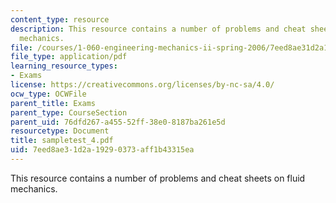 ```yaml
---
content_type: resource
description: This resource contains a number of problems and cheat sheets on fluid
  mechanics.
file: /courses/1-060-engineering-mechanics-ii-spring-2006/7eed8ae31d2a19290373aff1b43315ea_sampletest_4.pdf
file_type: application/pdf
learning_resource_types:
- Exams
license: https://creativecommons.org/licenses/by-nc-sa/4.0/
ocw_type: OCWFile
parent_title: Exams
parent_type: CourseSection
parent_uid: 76dfd267-a455-52ff-38e0-8187ba261e5d
resourcetype: Document
title: sampletest_4.pdf
uid: 7eed8ae3-1d2a-1929-0373-aff1b43315ea
---
```

This resource contains a number of problems and cheat sheets on fluid mechanics.